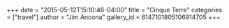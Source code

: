 +++
date = "2015-05-12T15:10:46-04:00"
title = "Cinque Terre"
categories = ["travel"]
author = "Jim Ancona"
gallery_id = 6147101805106914705
+++
